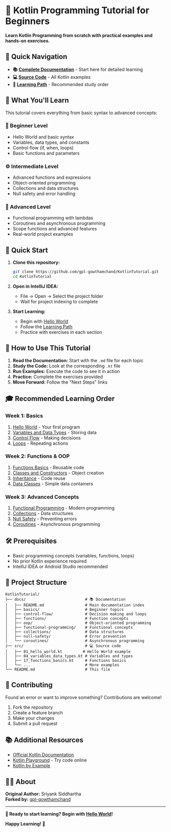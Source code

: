 # 🚀 Kotlin Programming Tutorial for Beginners

**Learn Kotlin Programming from scratch with practical examples and hands-on exercises.**

## 📖 Quick Navigation

- **📚 [Complete Documentation](docs/README.md)** - Start here for detailed learning
- **💻 [Source Code](src/)** - All Kotlin examples
- **🎯 [Learning Path](docs/README.md#learning-path)** - Recommended study order

## 🎯 What You'll Learn

This tutorial covers everything from basic syntax to advanced concepts:

### **🚀 Beginner Level**
- Hello World and basic syntax
- Variables, data types, and constants
- Control flow (if, when, loops)
- Basic functions and parameters

### **⚙️ Intermediate Level**
- Advanced functions and expressions
- Object-oriented programming
- Collections and data structures
- Null safety and error handling

### **🔧 Advanced Level**
- Functional programming with lambdas
- Coroutines and asynchronous programming
- Scope functions and advanced features
- Real-world project examples

## 🚀 Quick Start

1. **Clone this repository:**
   ```bash
   git clone https://github.com/gpl-gowthamchand/KotlinTutorial.git
   cd KotlinTutorial
   ```

2. **Open in IntelliJ IDEA:**
   - File → Open → Select the project folder
   - Wait for project indexing to complete

3. **Start Learning:**
   - Begin with [Hello World](docs/basics/01-hello-world.md)
   - Follow the [Learning Path](docs/README.md#learning-path)
   - Practice with exercises in each section

## 📝 How to Use This Tutorial

1. **Read the Documentation:** Start with the `.md` file for each topic
2. **Study the Code:** Look at the corresponding `.kt` file
3. **Run Examples:** Execute the code to see it in action
4. **Practice:** Complete the exercises provided
5. **Move Forward:** Follow the "Next Steps" links

## 🎓 Recommended Learning Order

### **Week 1: Basics**
1. [Hello World](docs/basics/01-hello-world.md) - Your first program
2. [Variables and Data Types](docs/basics/02-variables-data-types.md) - Storing data
3. [Control Flow](docs/control-flow/01-if-expressions.md) - Making decisions
4. [Loops](docs/control-flow/03-for-loops.md) - Repeating actions

### **Week 2: Functions & OOP**
1. [Functions Basics](docs/functions/01-functions-basics.md) - Reusable code
2. [Classes and Constructors](docs/oop/01-classes-constructors.md) - Object creation
3. [Inheritance](docs/oop/02-inheritance.md) - Code reuse
4. [Data Classes](docs/oop/06-data-classes.md) - Simple data containers

### **Week 3: Advanced Concepts**
1. [Functional Programming](docs/functional-programming/01-lambdas.md) - Modern programming
2. [Collections](docs/collections/01-arrays.md) - Data structures
3. [Null Safety](docs/null-safety/01-null-safety.md) - Preventing errors
4. [Coroutines](docs/coroutines/01-introduction.md) - Asynchronous programming

## 🛠️ Prerequisites

- Basic programming concepts (variables, functions, loops)
- No prior Kotlin experience required
- IntelliJ IDEA or Android Studio recommended

## 📁 Project Structure

```
KotlinTutorial/
├── docs/                          # 📚 Documentation
│   ├── README.md                  # Main documentation index
│   ├── basics/                    # Beginner topics
│   ├── control-flow/              # Decision making and loops
│   ├── functions/                 # Function concepts
│   ├── oop/                       # Object-oriented programming
│   ├── functional-programming/    # Functional concepts
│   ├── collections/               # Data structures
│   ├── null-safety/               # Error prevention
│   └── coroutines/                # Asynchronous programming
├── src/                           # 💻 Source code
│   ├── 01_hello_world.kt         # Hello World example
│   ├── 04_variables_data_types.kt # Variables and types
│   ├── 17_functions_basics.kt     # Functions basics
│   └── ...                        # More examples
└── README.md                      # This file
```

## 🤝 Contributing

Found an error or want to improve something? Contributions are welcome!

1. Fork the repository
2. Create a feature branch
3. Make your changes
4. Submit a pull request

## 📚 Additional Resources

- [Official Kotlin Documentation](https://kotlinlang.org/docs/home.html)
- [Kotlin Playground](https://play.kotlinlang.org/) - Try code online
- [Kotlin by Example](https://play.kotlinlang.org/byExample/overview)

## 👨‍🏫 About

**Original Author:** Sriyank Siddhartha  
**Forked by:** [gpl-gowthamchand](https://github.com/gpl-gowthamchand)

---

**🎯 Ready to start learning? Begin with [Hello World](docs/basics/01-hello-world.md)!**

**Happy Learning! 🎉**
